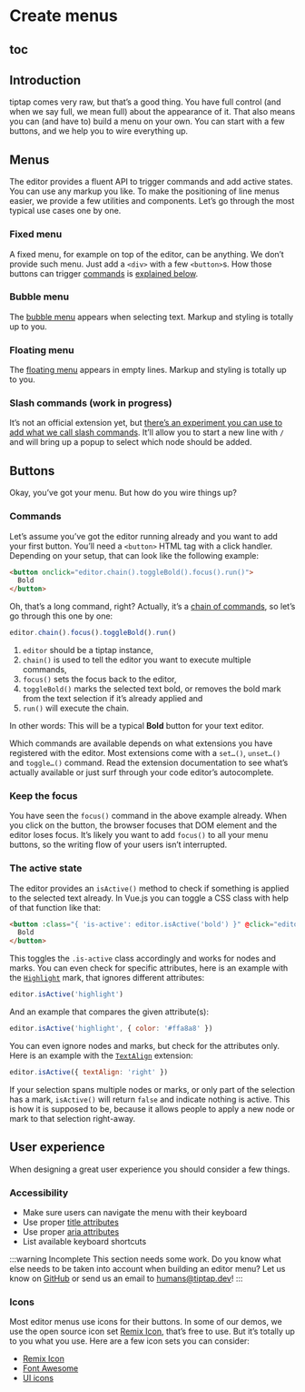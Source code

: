# Create menus

## toc

## Introduction
tiptap comes very raw, but that’s a good thing. You have full control (and when we say full, we mean full) about the appearance of it. That also means you can (and have to) build a menu on your own. You can start with a few buttons, and we help you to wire everything up.

## Menus
The editor provides a fluent API to trigger commands and add active states. You can use any markup you like. To make the positioning of line menus easier, we provide a few utilities and components. Let’s go through the most typical use cases one by one.

### Fixed menu
A fixed menu, for example on top of the editor, can be anything. We don’t provide such menu. Just add a `<div>` with a few `<button>`s. How those buttons can trigger [commands](/api/commands) is [explained below](#actions).

### Bubble menu
The [bubble menu](/api/extensions/bubble-menu) appears when selecting text. Markup and styling is totally up to you.

<demos
  :items="{
    Vue: 'Extensions/BubbleMenu/Vue',
    React: 'Extensions/BubbleMenu/React',
  }"
  hide-source
/>

### Floating menu
The [floating menu](/api/extensions/floating-menu) appears in empty lines. Markup and styling is totally up to you.

<demos
  :items="{
    Vue: 'Extensions/FloatingMenu/Vue',
    React: 'Extensions/FloatingMenu/React',
  }"
  hide-source
/>

### Slash commands (work in progress)
It’s not an official extension yet, but [there’s an experiment you can use to add what we call slash commands](/experiments/commands). It’ll allow you to start a new line with `/` and will bring up a popup to select which node should be added.

## Buttons
Okay, you’ve got your menu. But how do you wire things up?
### Commands
Let’s assume you’ve got the editor running already and you want to add your first button. You’ll need a `<button>` HTML tag with a click handler. Depending on your setup, that can look like the following example:

```html
<button onclick="editor.chain().toggleBold().focus().run()">
  Bold
</button>
```

Oh, that’s a long command, right? Actually, it’s a [chain of commands](/api/commands#chain-commands), so let’s go through this one by one:

```js
editor.chain().focus().toggleBold().run()
```

1. `editor` should be a tiptap instance,
2. `chain()` is used to tell the editor you want to execute multiple commands,
3. `focus()` sets the focus back to the editor,
4. `toggleBold()` marks the selected text bold, or removes the bold mark from the text selection if it’s already applied and
5. `run()` will execute the chain.

In other words: This will be a typical **Bold** button for your text editor.

Which commands are available depends on what extensions you have registered with the editor. Most extensions come with a `set…()`, `unset…()` and `toggle…()` command. Read the extension documentation to see what’s actually available or just surf through your code editor’s autocomplete.

### Keep the focus
You have seen the `focus()` command in the above example already. When you click on the button, the browser focuses that DOM element and the editor loses focus. It’s likely you want to add `focus()` to all your menu buttons, so the writing flow of your users isn’t interrupted.

### The active state
The editor provides an `isActive()` method to check if something is applied to the selected text already. In Vue.js you can toggle a CSS class with help of that function like that:

```html
<button :class="{ 'is-active': editor.isActive('bold') }" @click="editor.chain().toggleBold().focus().run()">
  Bold
</button>
```

This toggles the `.is-active` class accordingly and works for nodes and marks. You can even check for specific attributes, here is an example with the [`Highlight`](/api/marks/highlight) mark, that ignores different attributes:

```js
editor.isActive('highlight')
```

And an example that compares the given attribute(s):

```js
editor.isActive('highlight', { color: '#ffa8a8' })
```

You can even ignore nodes and marks, but check for the attributes only. Here is an example with the [`TextAlign`](/api/extensions/text-align) extension:

```js
editor.isActive({ textAlign: 'right' })
```

If your selection spans multiple nodes or marks, or only part of the selection has a mark, `isActive()` will return `false` and indicate nothing is active. This is how it is supposed to be, because it allows people to apply a new node or mark to that selection right-away.

## User experience
When designing a great user experience you should consider a few things.

### Accessibility
* Make sure users can navigate the menu with their keyboard
* Use proper [title attributes](https://developer.mozilla.org/de/docs/Web/HTML/Global_attributes/title)
* Use proper [aria attributes](https://developer.mozilla.org/en-US/docs/Learn/Accessibility/WAI-ARIA_basics)
* List available keyboard shortcuts

:::warning Incomplete
This section needs some work. Do you know what else needs to be taken into account when building an editor menu? Let us know on [GitHub](https://github.com/ueberdosis/tiptap-next) or send us an email to [humans@tiptap.dev](mailto:humans@tiptap.dev)!
:::

### Icons
Most editor menus use icons for their buttons. In some of our demos, we use the open source icon set [Remix Icon](https://remixicon.com/), that’s free to use. But it’s totally up to you what you use. Here are a few icon sets you can consider:

* [Remix Icon](https://remixicon.com/#editor)
* [Font Awesome](https://fontawesome.com/icons?c=editors)
* [UI icons](https://www.ibm.com/design/language/iconography/ui-icons/library/)
